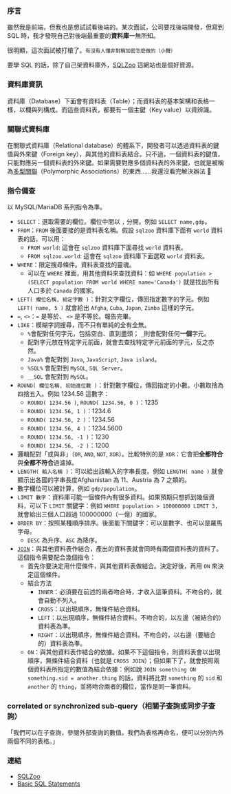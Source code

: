 ### 序言
雖然我是前端，但我也是想試試看後端的。某次面試，公司要找後端開發，但寫到 SQL 時，我才發現自己對後端最重要的**資料庫**一無所知。

很明顯，這次面試被打槍了。<small>有沒有人懂非對稱加密怎麼做的（小聲）</small>

要學 SQL 的話，除了自己架資料庫外，[SQLZoo](https://sqlzoo.net) 這網站也是個好資源。

### 資料庫資訊

資料庫（Database）下面會有資料表（Table）；而資料表的基本架構和表格一樣，以欄與列構成。而這些資料表，都要有一個主鍵（Key value）以資辨識。

### 關聯式資料庫

在關聯式資料庫（Relational database）的體系下，開發者可以透過資料表的鍵值與外來鍵（Foreign key），與其他的資料表結合。只不過，一個資料表的鍵值，只能對應另一個資料表的外來鍵。如果需要對應多個資料表的外來鍵，也就是被稱為[多型關聯](https://stackoverflow.com/a/2003042/7162445)（Polymorphic Associations）的東西......我還沒看完解決辦法 🤔

### 指令備查

以 MySQL/MariaDB 系列指令為準。

* `SELECT`：選取需要的欄位。欄位中間以 `,` 分開。例如 `SELECT name,gdp`。
* `FROM`：`FROM` 後面要接的是資料表名稱。假設 `sqlzoo` 資料庫下面有 `world` 資料表的話，可以用：
  * `FROM world`: 這會在 `sqlzoo` 資料庫下面尋找 `world` 資料表。
  * `FROM sqlzoo.world`: 這會在 `sqlzoo` 資料庫下面選取 `world` 資料表。
* `WHERE`：限定搜尋條件。資料表查找的靈魂。
  * 可以在 `WHERE` 裡面，用其他資料來查找資料：如 `WHERE population > (SELECT population FROM world WHERE name='Canada')` 就是找出所有人口多於 `Canada` 的國家。
* `LEFT( 欄位名稱, 給定字數 )`：針對文字欄位，傳回指定數字的字元。例如 `LEFT( name, 5 )` 就會給出 `Afgha`, `Cuba`, `Japan`, `Zimba` 這樣的字元。
* `=`, `<>`：`=` 是等於、 `<>` 是不等於。報告完畢。
* `LIKE`：模糊字詞搜尋，而不只有單純的全有全無。
  * `%`會配對任何字元，包括空白、直到盡頭； `_`則會配對任何**一個**字元。
  * 配對字元放在特定字元前面，就會去查找特定字元前面的字元，反之亦然。
  * `Java%` 會配對到 `Java`, `JavaScript`, `Java island`。
  * `%SQL%` 會配對到 `MySQL`, `SQL Server`。
  * `__SQL` 會配對到 `MySQL`。
* `ROUND( 欄位名稱, 初始進位數 )`：針對數字欄位，傳回指定的小數。小數取捨為四捨五入。例如 1234.56 這數字：
  * `ROUND( 1234.56 )`, `ROUND( 1234.56, 0 )`：1235
  * `ROUND( 1234.56, 1 )`：1234.6
  * `ROUND( 1234.56, 2 )`：1234.56
  * `ROUND( 1234.56, 4 )`：1234.5600
  * `ROUND( 1234.56, -1 )`：1230
  * `ROUND( 1234.56, -2 )`：1200
* 邏輯配對「或與非」（`OR`, `AND`, `NOT`, `XOR`）。比較特別的是 `XOR`：它會把**全都符合**與**全都不符合**過濾掉。
* `LENGTH( 輸入名稱 )`：可以給出該輸入的字串長度。例如 `LENGTH( name )` 就會顯示出各國的字串長度Afghanistan 為 11、Austria 為 7 之類的。
* 數字欄位可以被計算，例如 `gdp/population`。
* `LIMIT 數字`：資料庫可能一個條件內有很多資料。如果預期只想抓到幾個資料，可以下 `LIMIT` 關鍵字：例如 `WHERE population > 100000000 LIMIT 3`，就會給出三個人口超過 100000000（一億）的國家。
* `ORDER BY`：按照某種順序排序。後面能下關鍵字：可以是數字、也可以是羅馬字母。
  * `DESC` 為升序、`ASC` 為降序。
* [`JOIN`](https://mariadb.com/kb/en/joining-tables-with-join-clauses)：與其他資料表作結合，產出的資料表就會同時有兩個資料表的資料了。這個指令需要配合幾個指令：
  * 首先你要決定用什麼條件，與其他資料表做結合。決定好後，再用 `ON` 來決定這個條件。
  * 結合方法
    * `INNER`：必須要在前述的兩者吻合時，才收入這筆資料。不吻合的，就會自動不列入。
    * `CROSS`：以出現順序，無條件結合資料。
    * `LEFT`：以出現順序，無條件結合資料。不吻合的，以左邊（被結合的）資料表為準。
    * `RIGHT`：以出現順序，無條件結合資料。不吻合的，以右邊（要結合的）資料表為準。
  * `ON`：與其他資料表作結合的依據。如果不下這個指令，則資料表會以出現順序，無條件結合資料（也就是 `CROSS JOIN`）；但如果下了，就會按照兩個資料表所指定的數值為結合依據：例如說 `JOIN something ON something.sid = another.thing` 的話，資料將比對 `something` 的 `sid` 和 `another` 的 `thing`，並將吻合兩者的欄位，當作是同一筆資料。

### correlated or synchronized sub-query（相關子查詢或同步子查詢）

「我們可以在子查詢，參閱外部查詢的數值。我們為表格再命名，便可以分別內外兩個不同的表格。」

### 連結

* [SQLZoo](https://sqlzoo.net)
* [Basic SQL Statements](https://mariadb.com/kb/en/library/basic-sql-statements)